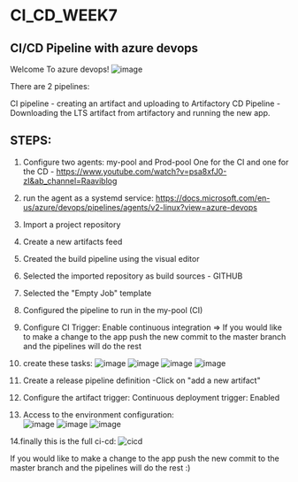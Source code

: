 
 
# CI_CD_WEEK7
## CI/CD Pipeline with azure devops 

Welcome To azure devops!
![image](https://user-images.githubusercontent.com/71599740/139231659-f2e624e9-9b26-431d-91e8-84a2e4dd297a.png) 

There are 2 pipelines:

CI pipeline - creating an artifact and uploading to Artifactory
CD Pipeline - Downloading the LTS artifact from artifactory and running the new app.



## STEPS:
1. Configure two agents: my-pool and Prod-pool One for the CI and one for the CD - https://www.youtube.com/watch?v=psa8xfJ0-zI&ab_channel=Raaviblog
2. run the agent as a systemd service: https://docs.microsoft.com/en-us/azure/devops/pipelines/agents/v2-linux?view=azure-devops
3. Import a project repository
4. Create a new artifacts feed
5. Created the build pipeline using the visual editor
6. Selected the imported repository as build sources - GITHUB
7. Selected the "Empty Job" template
8. Configured the pipeline to run in the my-pool (CI)
9. Configure CI Trigger: Enable continuous integration   => If you would like to make a change to the app push the new commit to the master branch and the pipelines will do the rest
10. create these tasks:
![image](https://user-images.githubusercontent.com/71599740/139233845-698bdbe4-c297-4792-96c8-522a4a367bc0.png)
![image](https://user-images.githubusercontent.com/71599740/139233912-a8cb9cca-84ef-4b09-95c5-ed17bbf2cd68.png)
![image](https://user-images.githubusercontent.com/71599740/139233954-589d771a-327a-4360-ae28-b3ba018c878c.png)
![image](https://user-images.githubusercontent.com/71599740/139233973-58544222-45be-4ad5-81b9-53891409823e.png)

11. Create a release pipeline definition -Click on "add a new artifact"
12. Configure the artifact trigger: Continuous deployment trigger: Enabled
13. Access to the environment configuration: </br>
 ![image](https://user-images.githubusercontent.com/71599740/139234710-0491138e-be7d-4f43-88d6-89b1ab2a0ada.png)
 ![image](https://user-images.githubusercontent.com/71599740/139236417-9a0682e6-a2d9-4b12-81cb-0c2156db9918.png)
![image](https://user-images.githubusercontent.com/71599740/139236540-e65c591b-72e7-4896-a995-c73a101836ac.png)

14.finally this is the full ci-cd:
![cicd](https://user-images.githubusercontent.com/71599740/139572510-6c84c936-6ef3-4e4e-9faa-ae22d7414aec.PNG)

If you would like to make a change to the app push the new commit to the master branch and the pipelines will do the rest :)











 


